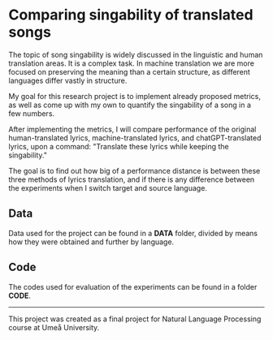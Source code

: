 # Comparing singability of translated songs

The topic of song singability is widely discussed in the linguistic and human translation areas. It is a complex task. In machine translation we are more focused on preserving the meaning than a certain structure, as different languages differ vastly in structure.

My goal for this research project is to implement already proposed metrics, as well as come up with my own to quantify the singability of a song in a few numbers.

After implementing the metrics, I will compare performance of the original human-translated lyrics, machine-translated lyrics, and chatGPT-translated lyrics, upon a command: "Translate these lyrics while keeping the singability."

The goal is to find out how big of a performance distance is between these three methods of lyrics translation, and if there is any difference between the experiments when I switch target and source language.

## Data

Data used for the project can be found in a **DATA** folder, divided by means how they were obtained and further by language.

## Code

The codes used for evaluation of the experiments can be found in a folder **CODE**.

<hr>

This project was created as a final project for Natural Language Processing course at Umeå University.